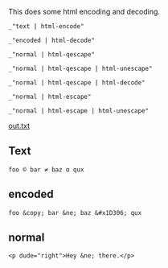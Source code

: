 This does some html encoding and decoding. 

    _"text | html-encode"

    _"encoded | html-decode"

    _"normal | html-qescape"

    _"normal | html-qescape | html-unescape"

    _"normal | html-qescape | html-decode"

    _"normal | html-escape"
    
    _"normal | html-escape | html-unescape"
    

[out.txt](# "save:")

## Text

    foo © bar ≠ baz α qux 

## encoded

    foo &copy; bar &ne; baz &#x1D306; qux

## normal

    <p dude="right">Hey &ne; there.</p>

